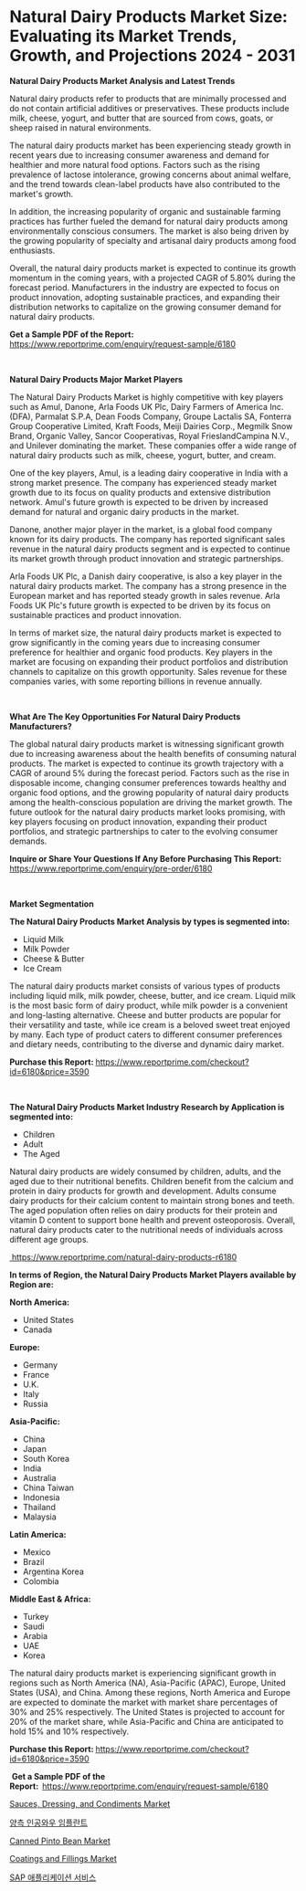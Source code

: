 <p><h1>Natural Dairy Products Market Size: Evaluating its Market Trends, Growth, and Projections 2024 - 2031</h1></p><p><strong>Natural Dairy Products Market Analysis and Latest Trends</strong></p>
<p><p>Natural dairy products refer to products that are minimally processed and do not contain artificial additives or preservatives. These products include milk, cheese, yogurt, and butter that are sourced from cows, goats, or sheep raised in natural environments.</p><p>The natural dairy products market has been experiencing steady growth in recent years due to increasing consumer awareness and demand for healthier and more natural food options. Factors such as the rising prevalence of lactose intolerance, growing concerns about animal welfare, and the trend towards clean-label products have also contributed to the market's growth.</p><p>In addition, the increasing popularity of organic and sustainable farming practices has further fueled the demand for natural dairy products among environmentally conscious consumers. The market is also being driven by the growing popularity of specialty and artisanal dairy products among food enthusiasts.</p><p>Overall, the natural dairy products market is expected to continue its growth momentum in the coming years, with a projected CAGR of 5.80% during the forecast period. Manufacturers in the industry are expected to focus on product innovation, adopting sustainable practices, and expanding their distribution networks to capitalize on the growing consumer demand for natural dairy products.</p></p>
<p><strong>Get a Sample PDF of the Report:&nbsp;</strong> <a href="https://www.reportprime.com/enquiry/request-sample/6180">https://www.reportprime.com/enquiry/request-sample/6180</a></p>
<p>&nbsp;</p>
<p><strong>Natural Dairy Products Major Market Players</strong></p>
<p><p>The Natural Dairy Products Market is highly competitive with key players such as Amul, Danone, Arla Foods UK Plc, Dairy Farmers of America Inc. (DFA), Parmalat S.P.A, Dean Foods Company, Groupe Lactalis SA, Fonterra Group Cooperative Limited, Kraft Foods, Meiji Dairies Corp., Megmilk Snow Brand, Organic Valley, Sancor Cooperativas, Royal FrieslandCampina N.V., and Unilever dominating the market. These companies offer a wide range of natural dairy products such as milk, cheese, yogurt, butter, and cream.</p><p>One of the key players, Amul, is a leading dairy cooperative in India with a strong market presence. The company has experienced steady market growth due to its focus on quality products and extensive distribution network. Amul's future growth is expected to be driven by increased demand for natural and organic dairy products in the market.</p><p>Danone, another major player in the market, is a global food company known for its dairy products. The company has reported significant sales revenue in the natural dairy products segment and is expected to continue its market growth through product innovation and strategic partnerships.</p><p>Arla Foods UK Plc, a Danish dairy cooperative, is also a key player in the natural dairy products market. The company has a strong presence in the European market and has reported steady growth in sales revenue. Arla Foods UK Plc's future growth is expected to be driven by its focus on sustainable practices and product innovation.</p><p>In terms of market size, the natural dairy products market is expected to grow significantly in the coming years due to increasing consumer preference for healthier and organic food products. Key players in the market are focusing on expanding their product portfolios and distribution channels to capitalize on this growth opportunity. Sales revenue for these companies varies, with some reporting billions in revenue annually.</p></p>
<p>&nbsp;</p>
<p><strong>What Are The Key Opportunities For Natural Dairy Products Manufacturers?</strong></p>
<p><p>The global natural dairy products market is witnessing significant growth due to increasing awareness about the health benefits of consuming natural products. The market is expected to continue its growth trajectory with a CAGR of around 5% during the forecast period. Factors such as the rise in disposable income, changing consumer preferences towards healthy and organic food options, and the growing popularity of natural dairy products among the health-conscious population are driving the market growth. The future outlook for the natural dairy products market looks promising, with key players focusing on product innovation, expanding their product portfolios, and strategic partnerships to cater to the evolving consumer demands.</p></p>
<p><strong>Inquire or Share Your Questions If Any Before Purchasing This Report:</strong> <a href="https://www.reportprime.com/enquiry/pre-order/6180">https://www.reportprime.com/enquiry/pre-order/6180</a></p>
<p>&nbsp;</p>
<p><strong>Market Segmentation</strong></p>
<p><strong>The Natural Dairy Products Market Analysis by types is segmented into:</strong></p>
<p><ul><li>Liquid Milk</li><li>Milk Powder</li><li>Cheese & Butter</li><li>Ice Cream</li></ul></p>
<p><p>The natural dairy products market consists of various types of products including liquid milk, milk powder, cheese, butter, and ice cream. Liquid milk is the most basic form of dairy product, while milk powder is a convenient and long-lasting alternative. Cheese and butter products are popular for their versatility and taste, while ice cream is a beloved sweet treat enjoyed by many. Each type of product caters to different consumer preferences and dietary needs, contributing to the diverse and dynamic dairy market.</p></p>
<p><strong>Purchase this Report:&nbsp;</strong><a href="https://www.reportprime.com/checkout?id=6180&price=3590">https://www.reportprime.com/checkout?id=6180&price=3590</a></p>
<p>&nbsp;</p>
<p><strong>The Natural Dairy Products Market Industry Research by Application is segmented into:</strong></p>
<p><ul><li>Children</li><li>Adult</li><li>The Aged</li></ul></p>
<p><p>Natural dairy products are widely consumed by children, adults, and the aged due to their nutritional benefits. Children benefit from the calcium and protein in dairy products for growth and development. Adults consume dairy products for their calcium content to maintain strong bones and teeth. The aged population often relies on dairy products for their protein and vitamin D content to support bone health and prevent osteoporosis. Overall, natural dairy products cater to the nutritional needs of individuals across different age groups.</p></p>
<p><a href="https://www.reportprime.com/natural-dairy-products-r6180">&nbsp;https://www.reportprime.com/natural-dairy-products-r6180</a></p>
<p><strong>In terms of Region, the Natural Dairy Products Market Players available by Region are:</strong></p>
<p>
    <p> <strong> North America: </strong>
        <ul>
            <li>United States</li>
            <li>Canada</li>
        </ul>
        </p> 
    <p> <strong> Europe: </strong>
        <ul>
            <li>Germany</li>
            <li>France</li>
            <li>U.K.</li>
            <li>Italy</li>
            <li>Russia</li>
        </ul>
        </p> 
    <p> <strong> Asia-Pacific: </strong>
        <ul>
            <li>China</li>
            <li>Japan</li>
            <li>South Korea</li>
            <li>India</li>
            <li>Australia</li>
            <li>China Taiwan</li>
            <li>Indonesia</li>
            <li>Thailand</li>
            <li>Malaysia</li>
        </ul>
        </p> 
    <p> <strong> Latin America: </strong>
        <ul>
            <li>Mexico</li>
            <li>Brazil</li>
            <li>Argentina Korea</li>
            <li>Colombia</li>
        </ul>
        </p> 
    <p> <strong> Middle East & Africa: </strong>
        <ul>
            <li>Turkey</li>
            <li>Saudi</li>
            <li>Arabia</li>
            <li>UAE</li>
            <li>Korea</li>
        </ul>
    </p>
    </p>
<p><p>The natural dairy products market is experiencing significant growth in regions such as North America (NA), Asia-Pacific (APAC), Europe, United States (USA), and China. Among these regions, North America and Europe are expected to dominate the market with market share percentages of 30% and 25% respectively. The United States is projected to account for 20% of the market share, while Asia-Pacific and China are anticipated to hold 15% and 10% respectively.</p></p>
<p><strong>Purchase this Report: </strong><a href="https://www.reportprime.com/checkout?id=6180&price=3590">https://www.reportprime.com/checkout?id=6180&price=3590</a></p>
<p>&nbsp;<strong>Get a Sample PDF of the Report:&nbsp;&nbsp;</strong><a href="https://www.reportprime.com/enquiry/request-sample/6180">https://www.reportprime.com/enquiry/request-sample/6180</a></p>
<p><strong></strong></p>
<p><p><a href="https://www.linkedin.com/pulse/sauces-dressing-condiments-market-size-growth-forecast-from-advxc?trackingId=fUqdHdqKR%2BPt0xvY09Q5cg%3D%3D">Sauces, Dressing, and Condiments Market</a></p><p><a href="https://github.com/Madalyell456456/Market-Research-Report-List-1/blob/main/300616716537.md">양측 인공와우 임플란트</a></p><p><a href="https://github.com/singletonthaxterkelliehr2df/Market-Research-Report-List-1/blob/main/canned-pinto-bean-market.md">Canned Pinto Bean Market</a></p><p><a href="https://github.com/kufem1/Market-Research-Report-List-2/blob/main/coatings-and-fillings-market.md">Coatings and Fillings Market</a></p><p><a href="https://github.com/vs019sa3m8x/Market-Research-Report-List-1/blob/main/819456016536.md">SAP 애플리케이션 서비스</a></p></p>